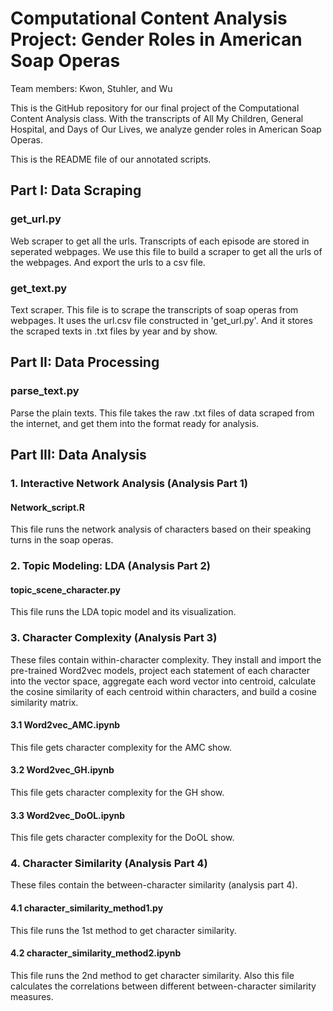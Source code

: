 # Computational Content Analysis Project: Gender Roles in American Soap Operas

Team members: Kwon, Stuhler, and Wu

This is the GitHub repository for our final project of the Computational Content Analysis class. With the transcripts of All My Children, General Hospital, and Days of Our Lives, we analyze gender roles in American Soap Operas.

This is the README file of our annotated scripts.


## Part I: Data Scraping

### get_url.py
Web scraper to get all the urls. Transcripts of each episode are stored in seperated webpages. We use this file to build a scraper to get all the urls of the webpages. And export the urls to a csv file.

### get_text.py
Text scraper. This file is to scrape the transcripts of soap operas from webpages. It uses the url.csv file constructed in 'get_url.py'. And it stores the scraped texts in .txt files by year and by show.


## Part II: Data Processing

### parse_text.py
Parse the plain texts. This file takes the raw .txt files of data scraped from the internet, and get them into the format ready for analysis.


## Part III: Data Analysis

### 1. Interactive Network Analysis (Analysis Part 1)
#### Network_script.R
This file runs the network analysis of characters based on their speaking turns in the soap operas.

### 2. Topic Modeling: LDA (Analysis Part 2)
#### topic_scene_character.py
This file runs the LDA topic model and its visualization.

### 3. Character Complexity (Analysis Part 3)
These files contain within-character complexity. They install and import the pre-trained Word2vec models, project each statement of each character into the vector space, aggregate each word vector into centroid, calculate the cosine similarity of each centroid within characters, and build a cosine similarity matrix.
#### 3.1 Word2vec_AMC.ipynb
This file gets character complexity for the AMC show.
#### 3.2 Word2vec_GH.ipynb
This file gets character complexity for the GH show.
#### 3.3 Word2vec_DoOL.ipynb
This file gets character complexity for the DoOL show.

### 4. Character Similarity (Analysis Part 4)
These files contain the between-character similarity (analysis part 4). 
#### 4.1 character_similarity_method1.py
This file runs the 1st method to get character similarity.
#### 4.2 character_similarity_method2.ipynb
This file runs the 2nd method to get character similarity. Also this file calculates the correlations between different between-character similarity measures.
